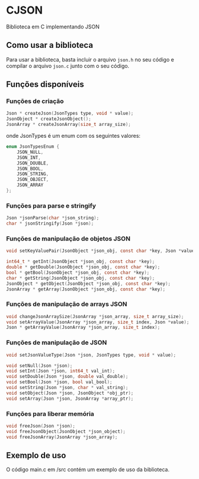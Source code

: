 # CJSON
Biblioteca em C implementando JSON

## Como usar a biblioteca
Para usar a biblioteca, basta incluir o arquivo `json.h` no seu código e compilar o arquivo `json.c` junto com o seu código.

## Funções disponíveis

### Funções de criação
```c
Json * createJson(JsonTypes type, void * value);
JsonObject * createJsonObject();
JsonArray * createJsonArray(size_t array_size);
```

onde JsonTypes é um enum com os seguintes valores:
```c
enum JsonTypesEnum {
    JSON_NULL,
    JSON_INT,
    JSON_DOUBLE,
    JSON_BOOL,
    JSON_STRING,
    JSON_OBJECT,
    JSON_ARRAY
};
```

### Funções para parse e stringify
```c
Json *jsonParse(char *json_string);
char * jsonStringify(Json *json);
```


### Funções de manipulação de objetos JSON
```c
void setKeyValuePair(JsonObject *json_obj, const char *key, Json *value);

int64_t * getInt(JsonObject *json_obj, const char *key);
double * getDouble(JsonObject *json_obj, const char *key);
bool * getBool(JsonObject *json_obj, const char *key);
char * getString(JsonObject *json_obj, const char *key);
JsonObject * getObject(JsonObject *json_obj, const char *key);
JsonArray * getArray(JsonObject *json_obj, const char *key);
```

### Funções de manipulação de arrays JSON
```c
void changeJsonArraySize(JsonArray *json_array, size_t array_size);
void setArrayValue(JsonArray *json_array, size_t index, Json *value);
Json * getArrayValue(JsonArray *json_array, size_t index);
```

### Funções de manipulação de JSON
```c
void setJsonValueType(Json *json, JsonTypes type, void * value);

void setNull(Json *json);
void setInt(Json *json, int64_t val_int);
void setDouble(Json *json, double val_double);
void setBool(Json *json, bool val_bool);
void setString(Json *json, char * val_string);
void setObject(Json *json, JsonObject *obj_ptr);
void setArray(Json *json, JsonArray *array_ptr);
```

### Funções para liberar memória
```c
void freeJson(Json *json);
void freeJsonObject(JsonObject *json_object);
void freeJsonArray(JsonArray *json_array);
```

## Exemplo de uso
O código main.c em /src contém um exemplo de uso da biblioteca.